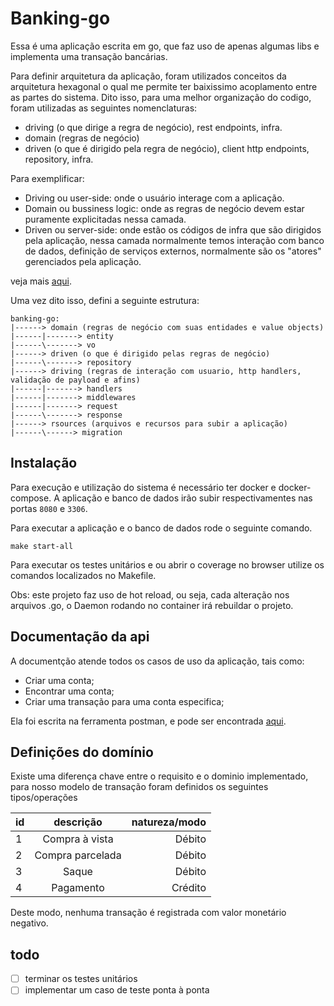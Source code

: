 # Banking-go

Essa é uma aplicação escrita em go, que faz uso de apenas algumas libs e implementa uma transação bancárias.

Para definir arquitetura da aplicação, foram utilizados conceitos da arquitetura hexagonal o qual me permite ter baixissimo acoplamento entre as partes do sistema.
Dito isso, para uma melhor organização do codigo, foram utilizadas as seguintes nomenclaturas: 
   - driving (o que dirige a regra de negócio), rest endpoints, infra.
   - domain (regras de negócio)
   - driven (o que é dirigido pela regra de negócio), client http endpoints, repository, infra.

Para exemplificar:
 - Driving ou user-side: onde o usuário interage com a aplicação. 
 - Domain ou bussiness logic: onde as regras de negócio devem estar puramente explicitadas nessa camada.
 - Driven ou server-side: onde estão os códigos de infra que são dirigidos pela aplicação, nessa camada normalmente temos interação com banco de dados, definição de serviços externos, normalmente são os "atores" gerenciados pela aplicação.
 
 veja mais [aqui](https://blog.octo.com/en/hexagonal-architecture-three-principles-and-an-implementation-example/).
 
Uma vez dito isso, defini a seguinte estrutura:

```shell
banking-go:
|------> domain (regras de negócio com suas entidades e value objects)
|------|-------> entity 
|------\-------> vo
|------> driven (o que é dirigido pelas regras de negócio)
|------\-------> repository 
|------> driving (regras de interação com usuario, http handlers, validação de payload e afins)
|------|-------> handlers
|------|-------> middlewares
|------|-------> request
|------\-------> response
|------> rsources (arquivos e recursos para subir a aplicação)
|------\------> migration
```

## Instalação

Para execução e utilização do sistema é necessário ter docker e docker-compose.
A aplicação e banco de dados irão subir respectivamentes nas portas `8080` e `3306`.

Para executar a aplicação e o banco de dados rode o seguinte comando.

```shell script
make start-all
```

Para  executar os testes unitários e ou abrir o coverage no browser utilize os comandos localizados no Makefile.

Obs: este projeto faz uso de hot reload, ou seja, cada alteração nos arquivos .go, o Daemon rodando no container irá rebuildar o projeto.

## Documentação da api

A documentção atende todos os casos de uso da aplicação, tais como:
 - Criar uma conta;
 - Encontrar uma conta;
 - Criar uma transação para uma conta especifica;
 
Ela foi escrita na ferramenta postman, e pode ser encontrada [aqui](https://documenter.getpostman.com/view/359751/TVRj793K#b7524462-3340-4932-89c1-ef9c4b6d486e).

## Definições do domínio

Existe uma diferença chave entre o requisito e o dominio implementado, para nosso modelo de transação foram definidos os seguintes tipos/operações

| id | descrição       | natureza/modo  |
| ---|:---------------:| -------:|
| 1  | Compra à vista  | Débito  |
| 2  | Compra parcelada| Débito |
| 3  | Saque           | Débito |
| 4  | Pagamento       | Crédito |

Deste modo, nenhuma transação é registrada com valor monetário negativo.  

## todo

- [ ] terminar os testes unitários 
- [ ] implementar um caso de teste ponta à ponta
